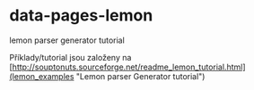 data-pages-lemon
================

lemon parser generator tutorial

Příklady/tutorial jsou založeny na [http://souptonuts.sourceforge.net/readme_lemon_tutorial.html](lemon_examples "Lemon parser Generator tutorial")
